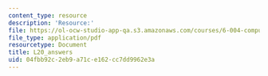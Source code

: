 ```yaml
---
content_type: resource
description: 'Resource:'
file: https://ol-ocw-studio-app-qa.s3.amazonaws.com/courses/6-004-computation-structures-spring-2017/04fbb92c2eb9a71ce162cc7dd9962e3a_synchronization_answers.pdf
file_type: application/pdf
resourcetype: Document
title: L20_answers
uid: 04fbb92c-2eb9-a71c-e162-cc7dd9962e3a
---
```

